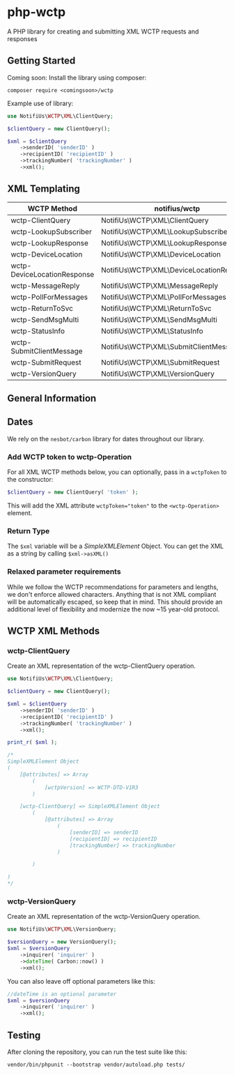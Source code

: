 # php-wctp

A PHP library for creating and submitting XML WCTP requests and responses


## Getting Started

Coming soon: Install the library using composer: 

```console
composer require <comingsoon>/wctp
```

Example use of library: 

```php
use NotifiUs\WCTP\XML\ClientQuery;

$clientQuery = new ClientQuery();

$xml = $clientQuery
    ->senderID( 'senderID' )
    ->recipientID( 'recipientID' )
    ->trackingNumber( 'trackingNumber' )
    ->xml();
```


## XML Templating

| WCTP Method  | notifius/wctp   | Complete | 
|---------| --- | --- | 
|wctp-ClientQuery | NotifiUs\WCTP\XML\ClientQuery | &check; | 
|wctp-LookupSubscriber | NotifiUs\WCTP\XML\LookupSubscriber | &times; | 
|wctp-LookupResponse | NotifiUs\WCTP\XML\LookupResponse | &times; | 
|wctp-DeviceLocation | NotifiUs\WCTP\XML\DeviceLocation | &times; | 
|wctp-DeviceLocationResponse |NotifiUs\WCTP\XML\DeviceLocationResponse | &times; | 
|wctp-MessageReply |NotifiUs\WCTP\XML\MessageReply | &times; | 
|wctp-PollForMessages |NotifiUs\WCTP\XML\PollForMessages | &times; | 
|wctp-ReturnToSvc |NotifiUs\WCTP\XML\ReturnToSvc | &times; | 
|wctp-SendMsgMulti | NotifiUs\WCTP\XML\SendMsgMulti | &times; | 
|wctp-StatusInfo |NotifiUs\WCTP\XML\StatusInfo | &times; | 
|wctp-SubmitClientMessage | NotifiUs\WCTP\XML\SubmitClientMessage | &times; | 
|wctp-SubmitRequest | NotifiUs\WCTP\XML\SubmitRequest | &times; | 
|wctp-VersionQuery | NotifiUs\WCTP\XML\VersionQuery |  &check; | 


## General Information

## Dates

We rely on the `nesbot/carbon` library for dates throughout our library. 


### Add WCTP token to wctp-Operation

For all XML WCTP methods below, you can optionally, pass in a `wctpToken` to the constructor:

```php
$clientQuery = new ClientQuery( 'token' );
```

This will add the XML attribute `wctpToken="token"` to the `<wctp-Operation>` element.


### Return Type
The `$xml` variable will be a *SimpleXMLElement* Object. You can get the XML as a string by calling `$xml->asXML()`

### Relaxed parameter requirements

While we follow the WCTP recommendations for parameters and lengths, we don't enforce allowed characters. 
Anything that is not XML compliant will be automatically escaped, so keep that in mind. 
This should provide an additional level of flexibility and modernize the now ~15 year-old protocol. 


## WCTP XML Methods

### wctp-ClientQuery

Create an XML representation of the wctp-ClientQuery operation. 

```php
use NotifiUs\WCTP\XML\ClientQuery;

$clientQuery = new ClientQuery();

$xml = $clientQuery
    ->senderID( 'senderID' )
    ->recipientID( 'recipientID' )
    ->trackingNumber( 'trackingNumber' )
    ->xml();

print_r( $xml );

/*
SimpleXMLElement Object
(
    [@attributes] => Array
        (
            [wctpVersion] => WCTP-DTD-V1R3
        )

    [wctp-ClientQuery] => SimpleXMLElement Object
        (
            [@attributes] => Array
                (
                    [senderID] => senderID
                    [recipientID] => recipientID
                    [trackingNumber] => trackingNumber
                )

        )

)
*/
```


### wctp-VersionQuery

Create an XML representation of the wctp-VersionQuery operation. 


```php
use NotifiUs\WCTP\XML\VersionQuery;

$versionQuery = new VersionQuery();
$xml = $versionQuery
    ->inquirer( 'inquirer' )
    ->dateTime( Carbon::now() )
    ->xml();
```

You can also leave off optional parameters like this:

```php
//dateTime is an optional parameter
$xml = $versionQuery
    ->inquirer( 'inquirer' )
    ->xml();
```

## Testing

After cloning the repository, you can run the test suite like this:

```console
vendor/bin/phpunit --bootstrap vendor/autoload.php tests/
```

